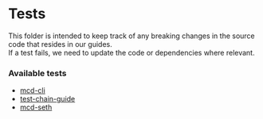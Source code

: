 # Tests
 
This folder is intended to keep track of any breaking changes in the source code that resides in our guides.    
If a test fails, we need to update the code or dependencies where relevant. 

### Available tests
- [mcd-cli](./devtools/mcd-cli)
- [test-chain-guide](./devtools/test-chain-guide)
- [mcd-seth](./mcd/mcd-seth/README.MD)
